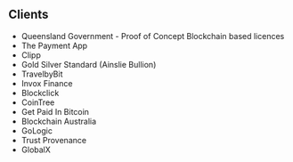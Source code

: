 ## Clients

* Queensland Government - Proof of Concept Blockchain based licences
* The Payment App
* Clipp
* Gold Silver Standard (Ainslie Bullion)
* TravelbyBit
* Invox Finance
* Blockclick
* CoinTree
* Get Paid In Bitcoin
* Blockchain Australia
* GoLogic
* Trust Provenance
* GlobalX
